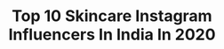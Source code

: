 ---
title: Top 10 Skincare Instagram Influencers In India In 2020
description: >-
  Find top skincare Instagram influencers in India in 2020. Most popular hashtags: #girl #blogger #sugarcosmetics #featuringmuas.
platform: Instagram
profiles:
  - username: "rimjhimn"
    fullname: >-
      Rimjhim Nautiyal🌸
    location: "India"
    followers: 7549
    engagement: 1048
    commentsToLikes: 0.083238
    id: ck6uevg2qtazh0j710d8zq5ej
    verified: false
    hashtags: "#pinafore, #777luckyfish, #ootdindian, #sodelhi"
  - username: "miaaa._7"
    fullname: >-
      MIA 💸 | INFLUENCER
    location: "India"
    followers: 26535
    engagement: 499
    commentsToLikes: 0.091585
    id: ck139g0rtl47j0i1920nffc53
    verified: false
    hashtags: "#hydratedskin, #browngirlbloggers, #kolkata, #harmless"
  - username: "xkleoox"
    fullname: >-
      Klaudia Majewska
    location: "India"
    followers: 10501
    engagement: 490
    commentsToLikes: 0.088806
    id: ck5q54f75rbw20i11jqdl8aax
    verified: false
    hashtags: "#brushes, #reddress, #rozswietlacz, #hennowanie"
  - username: "shirazisanam"
    fullname: >-
      SANAM SHIRAZI • MAKEUP • INDIA
    location: "India"
    followers: 5067
    engagement: 932
    commentsToLikes: 0.098916
    id: ck136lg0u72fs0i19qmnzd1ns
    verified: false
    hashtags: "#undiscovered, #colourfuleyeshadow, #benefitclubpink, #eyebrowtutorial"
  - username: "_evitize"
    fullname: >-
      Evita Peris । MUMBAI🇮🇳
    location: "India"
    followers: 2206
    engagement: 1286
    commentsToLikes: 0.091600
    id: ck8t994qvn9u30j78e1zs1qt5
    verified: false
    hashtags: "#tfpshooting, #portrait, #modeloftheday, #pinkeyeshadow"
  - username: "_.rare_soul._"
    fullname: >-
      SHAELIN 🌈  MODEL | BLOGGER
    location: "India"
    followers: 2594
    engagement: 1603
    commentsToLikes: 0.109182
    id: ck15r1lo75ont0i19pxnqh95i
    verified: false
    hashtags: "#jj, #skincaregoals, #friends, #blogger"
  - username: "ritikakuniyal"
    fullname: >-
      The Meow Code | Blogger
    location: "India"
    followers: 17367
    engagement: 428
    commentsToLikes: 0.046613
    id: ck13adavyptm00i194wz1my8d
    verified: false
    hashtags: "#itstimetogetsirious, #bridalentry, #womensday, #itstimetogetsirious"
  - username: "shiwalibhola"
    fullname: >-
      Shiwali Bhola
    location: "India"
    followers: 169119
    engagement: 149
    commentsToLikes: 0.016750
    id: ck8t9wu6upms00j78e435sn8h
    verified: false
    hashtags: "#facepacks, #homeremedies, #opanchoshoes, #opanchoonme"
  - username: "yachika.sharmaa"
    fullname: >-
      𝒀𝑨𝑪𝑯𝑰𝑲𝑨 𝑺𝑯𝑨𝑹𝑴𝑨🦋
    location: "India"
    followers: 6427
    engagement: 739
    commentsToLikes: 0.046088
    id: ck8t7k0sch3fl0j785jgh4v9m
    verified: false
    hashtags: "#covid19, #runwayfashion, #farmlife, #couturefashion"
  - username: "blogger_de_beaute"
    fullname: >-
      Beauty Blogger 🕊
    location: "India"
    followers: 5551
    engagement: 1237
    commentsToLikes: 0.246273
    id: ck5c4en7x16vp0i11t82w56jo
    verified: false
    hashtags: "#nars, #chinesefood, #kuchachahojaye, #beauty"
---